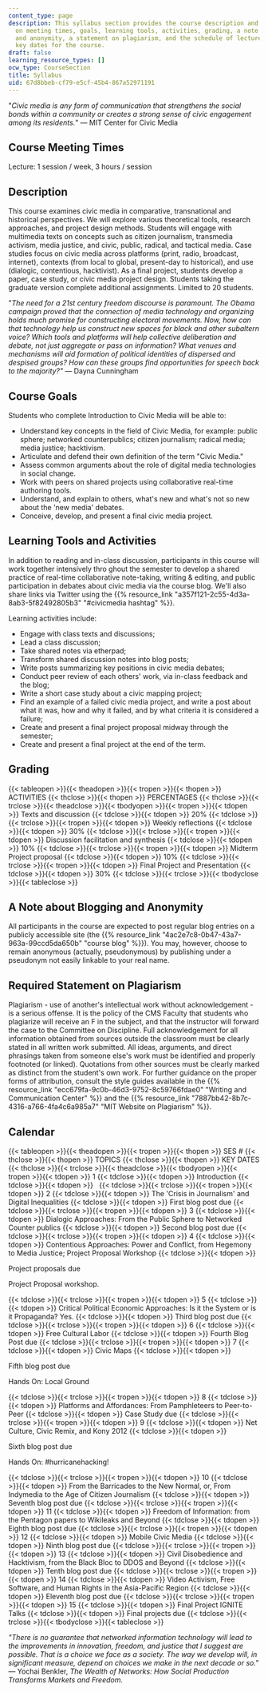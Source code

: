 ```yaml
---
content_type: page
description: This syllabus section provides the course description and information
  on meeting times, goals, learning tools, activities, grading, a note about blogging
  and anonymity, a statement on plagiarism, and the schedule of lecture topics and
  key dates for the course.
draft: false
learning_resource_types: []
ocw_type: CourseSection
title: Syllabus
uid: 67d8bbeb-cf79-e5cf-45b4-867a52971191
---
```

"*Civic media is any form of communication that strengthens the social bonds within a community or creates a strong sense of civic engagement among its residents.*" — MIT Center for Civic Media

## Course Meeting Times

Lecture: 1 session / week, 3 hours / session

## Description

This course examines civic media in comparative, transnational and historical perspectives. We will explore various theoretical tools, research approaches, and project design methods. Students will engage with multimedia texts on concepts such as citizen journalism, transmedia activism, media justice, and civic, public, radical, and tactical media. Case studies focus on civic media across platforms (print, radio, broadcast, internet), contexts (from local to global, present-day to historical), and use (dialogic, contentious, hacktivist). As a final project, students develop a paper, case study, or civic media project design. Students taking the graduate version complete additional assignments. Limited to 20 students.

"*The need for a 21st century freedom discourse is paramount. The Obama campaign proved that the connection of media technology and organizing holds much promise for constructing electoral movements. Now, how can that technology help us construct new spaces for black and other subaltern voice? Which tools and platforms will help collective deliberation and debate, not just aggregate or pass on information? What venues and mechanisms will aid formation of political identities of dispersed and despised groups? How can these groups find opportunities for speech back to the majority?"* — Dayna Cunningham

## Course Goals

Students who complete Introduction to Civic Media will be able to:

- Understand key concepts in the field of Civic Media, for example: public sphere; networked counterpublics; citizen journalism; radical media; media justice; hacktivism.
- Articulate and defend their own definition of the term "Civic Media."
- Assess common arguments about the role of digital media technologies in social change.
- Work with peers on shared projects using collaborative real-time authoring tools.
- Understand, and explain to others, what's new and what's not so new about the 'new media' debates.
- Conceive, develop, and present a final civic media project.

## Learning Tools and Activities

In addition to reading and in-class discussion, participants in this course will work together intensively thro ghout the semester to develop a shared practice of real-time collaborative note-taking, writing & editing, and public participation in debates about civic media via the course blog. We'll also share links via Twitter using the {{% resource_link "a357f121-2c55-4d3a-8ab3-5f82492805b3" "#civicmedia hashtag" %}}.

Learning activities include:

- Engage with class texts and discussions;
- Lead a class discussion;
- Take shared notes via etherpad;
- Transform shared discussion notes into blog posts;
- Write posts summarizing key positions in civic media debates;
- Conduct peer review of each others' work, via in-class feedback and the blog;
- Write a short case study about a civic mapping project;
- Find an example of a failed civic media project, and write a post about what it was, how and why it failed, and by what criteria it is considered a failure;
- Create and present a final project proposal midway through the semester;
- Create and present a final project at the end of the term.

## Grading

{{< tableopen >}}{{< theadopen >}}{{< tropen >}}{{< thopen >}}
ACTIVITIES
{{< thclose >}}{{< thopen >}}
PERCENTAGES
{{< thclose >}}{{< trclose >}}{{< theadclose >}}{{< tbodyopen >}}{{< tropen >}}{{< tdopen >}}
Texts and discussion
{{< tdclose >}}{{< tdopen >}}
20%
{{< tdclose >}}{{< trclose >}}{{< tropen >}}{{< tdopen >}}
Weekly reflections
{{< tdclose >}}{{< tdopen >}}
30%
{{< tdclose >}}{{< trclose >}}{{< tropen >}}{{< tdopen >}}
Discussion facilitation and synthesis
{{< tdclose >}}{{< tdopen >}}
10%
{{< tdclose >}}{{< trclose >}}{{< tropen >}}{{< tdopen >}}
Midterm Project proposal
{{< tdclose >}}{{< tdopen >}}
10%
{{< tdclose >}}{{< trclose >}}{{< tropen >}}{{< tdopen >}}
Final Project and Presentation
{{< tdclose >}}{{< tdopen >}}
30%
{{< tdclose >}}{{< trclose >}}{{< tbodyclose >}}{{< tableclose >}}

## A Note about Blogging and Anonymity

All participants in the course are expected to post regular blog entries on a publicly accessible site (the {{% resource_link "4ac2e7c8-0b47-43a7-963a-99ccd5da650b" "course blog" %}}). You may, however, choose to remain anonymous (actually, pseudonymous) by publishing under a pseudonym not easily linkable to your real name.

## Required Statement on Plagiarism

Plagiarism - use of another's intellectual work without acknowledgement - is a serious offense. It is the policy of the CMS Faculty that students who plagiarize will receive an F in the subject, and that the instructor will forward the case to the Committee on Discipline. Full acknowledgement for all information obtained from sources outside the classroom must be clearly stated in all written work submitted. All ideas, arguments, and direct phrasings taken from someone else's work must be identified and properly footnoted (or linked). Quotations from other sources must be clearly marked as distinct from the student's own work. For further guidance on the proper forms of attribution, consult the style guides available in the {{% resource_link "ecc679fa-9c0b-46d3-9752-8c59766fdae0" "Writing and Communication Center" %}} and the {{% resource_link "7887bb42-8b7c-4316-a766-4fa4c6a985a7" "MIT Website on Plagiarism" %}}.

## Calendar

{{< tableopen >}}{{< theadopen >}}{{< tropen >}}{{< thopen >}}
SES #
{{< thclose >}}{{< thopen >}}
TOPICS
{{< thclose >}}{{< thopen >}}
KEY DATES
{{< thclose >}}{{< trclose >}}{{< theadclose >}}{{< tbodyopen >}}{{< tropen >}}{{< tdopen >}}
1
{{< tdclose >}}{{< tdopen >}}
Introduction
{{< tdclose >}}{{< tdopen >}}
 
{{< tdclose >}}{{< trclose >}}{{< tropen >}}{{< tdopen >}}
2
{{< tdclose >}}{{< tdopen >}}
The 'Crisis in Journalism' and Digital Inequalities
{{< tdclose >}}{{< tdopen >}}
First blog post due
{{< tdclose >}}{{< trclose >}}{{< tropen >}}{{< tdopen >}}
3
{{< tdclose >}}{{< tdopen >}}
Dialogic Approaches: From the Public Sphere to Networked Counter publics
{{< tdclose >}}{{< tdopen >}}
Second blog post due
{{< tdclose >}}{{< trclose >}}{{< tropen >}}{{< tdopen >}}
4
{{< tdclose >}}{{< tdopen >}}
Contentious Approaches: Power and Conflict, from Hegemony to Media Justice; Project Proposal Workshop
{{< tdclose >}}{{< tdopen >}}

Project proposals due

Project Proposal workshop.

{{< tdclose >}}{{< trclose >}}{{< tropen >}}{{< tdopen >}}
5
{{< tdclose >}}{{< tdopen >}}
Critical Political Economic Approaches: Is it the System or is it Propaganda? Yes.
{{< tdclose >}}{{< tdopen >}}
Third blog post due
{{< tdclose >}}{{< trclose >}}{{< tropen >}}{{< tdopen >}}
6
{{< tdclose >}}{{< tdopen >}}
Free Cultural Labor
{{< tdclose >}}{{< tdopen >}}
Fourth Blog Post due
{{< tdclose >}}{{< trclose >}}{{< tropen >}}{{< tdopen >}}
7
{{< tdclose >}}{{< tdopen >}}
Civic Maps
{{< tdclose >}}{{< tdopen >}}

Fifth blog post due

Hands On: Local Ground

{{< tdclose >}}{{< trclose >}}{{< tropen >}}{{< tdopen >}}
8
{{< tdclose >}}{{< tdopen >}}
Platforms and Affordances: From Pamphleteers to Peer-to-Peer
{{< tdclose >}}{{< tdopen >}}
Case Study due
{{< tdclose >}}{{< trclose >}}{{< tropen >}}{{< tdopen >}}
9
{{< tdclose >}}{{< tdopen >}}
Net Culture, Civic Remix, and Kony 2012
{{< tdclose >}}{{< tdopen >}}

Sixth blog post due

Hands On: #hurricanehacking!

{{< tdclose >}}{{< trclose >}}{{< tropen >}}{{< tdopen >}}
10
{{< tdclose >}}{{< tdopen >}}
From the Barricades to the New Normal, or, From Indymedia to the Age of Citizen Journalism
{{< tdclose >}}{{< tdopen >}}
Seventh blog post due
{{< tdclose >}}{{< trclose >}}{{< tropen >}}{{< tdopen >}}
11
{{< tdclose >}}{{< tdopen >}}
Freedom of Information: from the Pentagon papers to Wikileaks and Beyond
{{< tdclose >}}{{< tdopen >}}
Eighth blog post due
{{< tdclose >}}{{< trclose >}}{{< tropen >}}{{< tdopen >}}
12
{{< tdclose >}}{{< tdopen >}}
Mobile Civic Media
{{< tdclose >}}{{< tdopen >}}
Ninth blog post due
{{< tdclose >}}{{< trclose >}}{{< tropen >}}{{< tdopen >}}
13
{{< tdclose >}}{{< tdopen >}}
Civil Disobedience and Hacktivism, from the Black Bloc to DDOS and Beyond
{{< tdclose >}}{{< tdopen >}}
Tenth blog post due
{{< tdclose >}}{{< trclose >}}{{< tropen >}}{{< tdopen >}}
14
{{< tdclose >}}{{< tdopen >}}
Video Activism, Free Software, and Human Rights in the Asia-Pacific Region
{{< tdclose >}}{{< tdopen >}}
Eleventh blog post due
{{< tdclose >}}{{< trclose >}}{{< tropen >}}{{< tdopen >}}
15
{{< tdclose >}}{{< tdopen >}}
Final Project IGNITE Talks
{{< tdclose >}}{{< tdopen >}}
Final projects due
{{< tdclose >}}{{< trclose >}}{{< tbodyclose >}}{{< tableclose >}}

*"There is no guarantee that networked information technology will lead to the improvements in innovation, freedom, and justice that I suggest are possible. That is a choice we face as a society. The way we develop will, in significant measure, depend on choices we make in the next decade or so." —* Yochai Benkler, *The Wealth of Networks: How Social Production Transforms Markets and Freedom.*